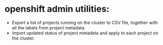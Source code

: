# openshift admin utilities:
- Export a list of projects running on the cluster to CSV file, together with all the labels from project metadata.
- Import updated status of project metadata and apply to each project on the cluster.
